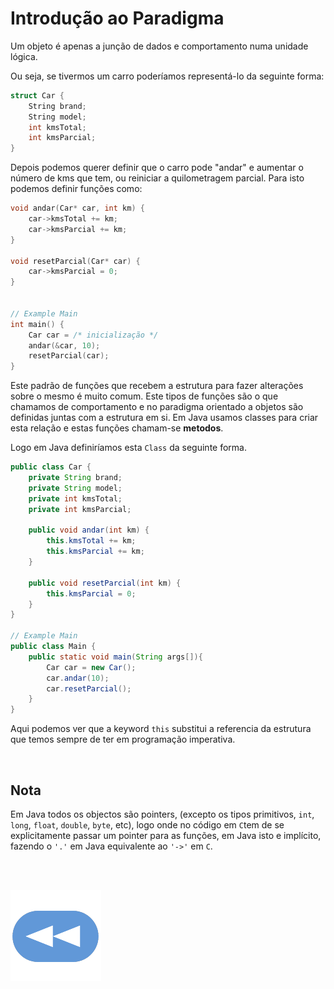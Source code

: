 # Introdução ao Paradigma

Um objeto é apenas a junção de dados e comportamento numa unidade lógica.

Ou seja, se tivermos um carro poderíamos representá-lo da seguinte forma:

```c
struct Car {
    String brand;
    String model;
    int kmsTotal;
    int kmsParcial;
}
```

Depois podemos querer definir que o carro pode "andar" e aumentar o número de
kms que tem, ou reiniciar a quilometragem parcial. Para isto podemos definir
funções como:

```c
void andar(Car* car, int km) {
    car->kmsTotal += km;
    car->kmsParcial += km;
}

void resetParcial(Car* car) {
    car->kmsParcial = 0;
}


// Example Main
int main() {
    Car car = /* inicialização */
    andar(&car, 10);
    resetParcial(car);
}
```

Este padrão de funções que recebem a estrutura para fazer alterações sobre o
mesmo é muito comum. Este tipos de funções são o que chamamos de comportamento
e no paradigma orientado a objetos são definidas juntas com a estrutura em si.
Em Java usamos classes para criar esta relação e estas funções chamam-se **metodos**.

Logo em Java definiríamos esta `Class` da seguinte forma.

```java
public class Car {
    private String brand;
    private String model;
    private int kmsTotal;
    private int kmsParcial;

    public void andar(int km) {
        this.kmsTotal += km;
        this.kmsParcial += km;
    }

    public void resetParcial(int km) {
        this.kmsParcial = 0;
    }
}

// Example Main
public class Main {
    public static void main(String args[]){
        Car car = new Car();
        car.andar(10);
        car.resetParcial();
    }
}
```

Aqui podemos ver que a keyword `this` substitui a referencia da estrutura que
temos sempre de ter em programação imperativa.

<br>

## Nota

Em Java todos os objectos são pointers, (excepto os tipos primitivos, `int`,
`long`, `float`, `double`, `byte`, etc), logo onde no código em `C`tem de se
explicitamente passar um pointer para as funções, em Java isto e implícito,
fazendo o `'.'` em Java equivalente ao `'->'` em `C`.

<br><br>

[![retroceder](https://raw.githubusercontent.com/David81820/Recursos-LCC/main/Rewind.png)](https://david81820.github.io/Recursos-LCC/2ano/2sem/POO/POO-Java)
